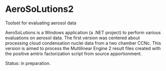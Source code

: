 # AeroSoLutions2
Toolset for evaluating aerosol data

AeroSoLutions is a Windows application (a .NET project) to perform various evaluations on aerosol data. The first version was centered about processing cloud condensation nuclei data from a two chamber CCNc.
This version is aimed to process the Multilinear Engine 2 result files created with the positive amtrix factorization script from source apportionment.

Status: in preparation.
